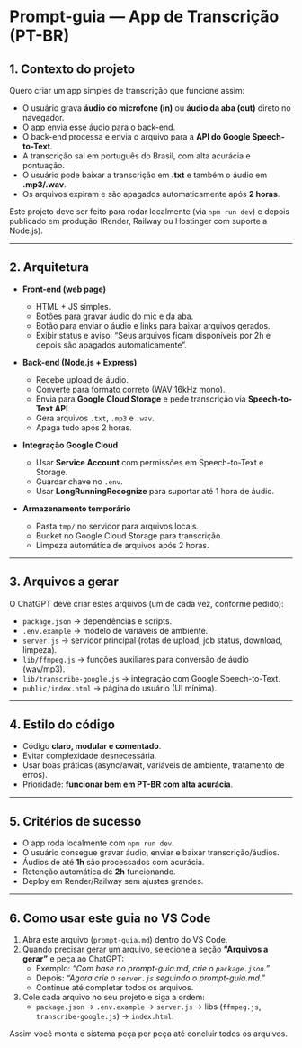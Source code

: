 # Prompt-guia — App de Transcrição (PT-BR)

## 1. Contexto do projeto
Quero criar um app simples de transcrição que funcione assim:  
- O usuário grava **áudio do microfone (in)** ou **áudio da aba (out)** direto no navegador.  
- O app envia esse áudio para o back-end.  
- O back-end processa e envia o arquivo para a **API do Google Speech-to-Text**.  
- A transcrição sai em português do Brasil, com alta acurácia e pontuação.  
- O usuário pode baixar a transcrição em **.txt** e também o áudio em **.mp3/.wav**.  
- Os arquivos expiram e são apagados automaticamente após **2 horas**.  

Este projeto deve ser feito para rodar localmente (via `npm run dev`) e depois publicado em produção (Render, Railway ou Hostinger com suporte a Node.js).  

---

## 2. Arquitetura
- **Front-end (web page)**  
  - HTML + JS simples.  
  - Botões para gravar áudio do mic e da aba.  
  - Botão para enviar o áudio e links para baixar arquivos gerados.  
  - Exibir status e aviso: “Seus arquivos ficam disponíveis por 2h e depois são apagados automaticamente”.  

- **Back-end (Node.js + Express)**  
  - Recebe upload de áudio.  
  - Converte para formato correto (WAV 16kHz mono).  
  - Envia para **Google Cloud Storage** e pede transcrição via **Speech-to-Text API**.  
  - Gera arquivos `.txt`, `.mp3` e `.wav`.  
  - Apaga tudo após 2 horas.  

- **Integração Google Cloud**  
  - Usar **Service Account** com permissões em Speech-to-Text e Storage.  
  - Guardar chave no `.env`.  
  - Usar **LongRunningRecognize** para suportar até 1 hora de áudio.  

- **Armazenamento temporário**  
  - Pasta `tmp/` no servidor para arquivos locais.  
  - Bucket no Google Cloud Storage para transcrição.  
  - Limpeza automática de arquivos após 2 horas.  

---

## 3. Arquivos a gerar
O ChatGPT deve criar estes arquivos (um de cada vez, conforme pedido):  
- `package.json` → dependências e scripts.  
- `.env.example` → modelo de variáveis de ambiente.  
- `server.js` → servidor principal (rotas de upload, job status, download, limpeza).  
- `lib/ffmpeg.js` → funções auxiliares para conversão de áudio (wav/mp3).  
- `lib/transcribe-google.js` → integração com Google Speech-to-Text.  
- `public/index.html` → página do usuário (UI mínima).  

---

## 4. Estilo do código
- Código **claro, modular e comentado**.  
- Evitar complexidade desnecessária.  
- Usar boas práticas (async/await, variáveis de ambiente, tratamento de erros).  
- Prioridade: **funcionar bem em PT-BR com alta acurácia**.  

---

## 5. Critérios de sucesso
- O app roda localmente com `npm run dev`.  
- O usuário consegue gravar áudio, enviar e baixar transcrição/áudios.  
- Áudios de até **1h** são processados com acurácia.  
- Retenção automática de **2h** funcionando.  
- Deploy em Render/Railway sem ajustes grandes.  

---

## 6. Como usar este guia no VS Code
1. Abra este arquivo (`prompt-guia.md`) dentro do VS Code.  
2. Quando precisar gerar um arquivo, selecione a seção **“Arquivos a gerar”** e peça ao ChatGPT:  
   - Exemplo: *“Com base no prompt-guia.md, crie o `package.json`.”*  
   - Depois: *“Agora crie o `server.js` seguindo o prompt-guia.md.”*  
   - Continue até completar todos os arquivos.  
3. Cole cada arquivo no seu projeto e siga a ordem:  
   - `package.json` → `.env.example` → `server.js` → libs (`ffmpeg.js`, `transcribe-google.js`) → `index.html`.  

Assim você monta o sistema peça por peça até concluir todos os arquivos.
